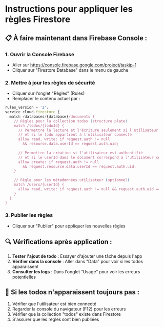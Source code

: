 # Instructions pour appliquer les règles Firestore

## 📋 À faire maintenant dans Firebase Console :

### 1. Ouvrir la Console Firebase
- Aller sur https://console.firebase.google.com/project/taskip-1
- Cliquer sur "Firestore Database" dans le menu de gauche

### 2. Mettre à jour les règles de sécurité
- Cliquer sur l'onglet "Règles" (Rules)
- Remplacer le contenu actuel par :

```javascript
rules_version = '2';
service cloud.firestore {
  match /databases/{database}/documents {
    // Règles pour la collection todos (structure plate)
    match /todos/{todoId} {
      // Permettre la lecture et l'écriture seulement si l'utilisateur est authentifié
      // et si le todo appartient à l'utilisateur connecté
      allow read, write: if request.auth != null 
        && resource.data.userId == request.auth.uid;
      
      // Permettre la création si l'utilisateur est authentifié
      // et si le userId dans le document correspond à l'utilisateur connecté
      allow create: if request.auth != null 
        && request.resource.data.userId == request.auth.uid;
    }
    
    // Règle pour les métadonnées utilisateur (optionnel)
    match /users/{userId} {
      allow read, write: if request.auth != null && request.auth.uid == userId;
    }
  }
}
```

### 3. Publier les règles
- Cliquer sur "Publier" pour appliquer les nouvelles règles

## 🔍 Vérifications après application :

1. **Tester l'ajout de todo** : Essayer d'ajouter une tâche depuis l'app
2. **Vérifier dans la console** : Aller dans "Data" pour voir si les todos apparaissent
3. **Consulter les logs** : Dans l'onglet "Usage" pour voir les erreurs potentielles

## 🐛 Si les todos n'apparaissent toujours pas :

1. Vérifier que l'utilisateur est bien connecté
2. Regarder la console du navigateur (F12) pour les erreurs
3. Vérifier que la collection "todos" existe dans Firestore
4. S'assurer que les règles sont bien publiées
